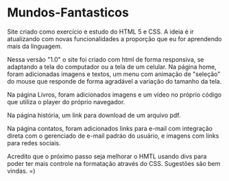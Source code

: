 # Mundos-Fantasticos
Site criado como exercício e estudo do HTML 5 e CSS. A ideia é ir atualizando com novas funcionalidades a proporção que eu for
aprendendo mais da linguagem.

Nessa versão "1.0" o site foi criado com html de forma responsiva, se adaptando a tela do computador ou a tela de um celular. Na página home,
foram adicionadas imagens e textos, um menu com animação de "seleção" do mouse que responde de forma agradável a variação do tamanho da tela.

Na página Livros, foram adicionados imagens e um vídeo no próprio código que utiliza o player do próprio navegador.

Na página história, um link para download de um arquivo pdf.

Na página contatos, foram adicionados links para e-mail com integração direta com o gerenciado de e-mail padráo do usuário,
e imagens com links para redes sociais.

Acredito que o próximo passo seja melhorar o HMTL usando divs para poder ter mais controle na formatação através do CSS.
Sugestões são bem vindas. =)
